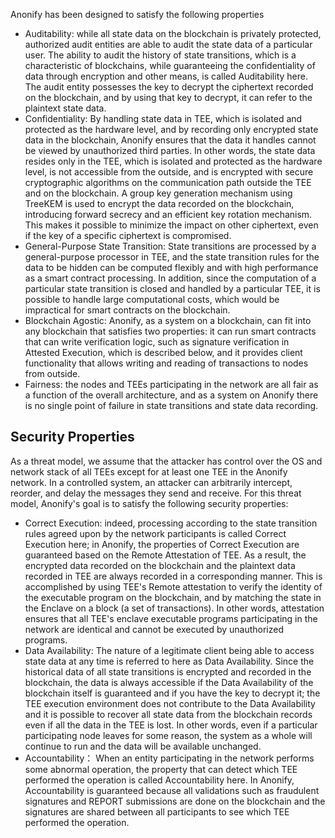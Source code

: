 Anonify has been designed to satisfy the following properties

* Auditability: while all state data on the blockchain is privately protected, authorized audit entities are able to audit the state data of a particular user. The ability to audit the history of state transitions, which is a characteristic of blockchains, while guaranteeing the confidentiality of data through encryption and other means, is called Auditability here. The audit entity possesses the key to decrypt the ciphertext recorded on the blockchain, and by using that key to decrypt, it can refer to the plaintext state data.
* Confidentiality: By handling state data in TEE, which is isolated and protected as the hardware level, and by recording only encrypted state data in the blockchain, Anonify ensures that the data it handles cannot be viewed by unauthorized third parties. In other words, the state data resides only in the TEE, which is isolated and protected as the hardware level, is not accessible from the outside, and is encrypted with secure cryptographic algorithms on the communication path outside the TEE and on the blockchain. A group key generation mechanism using TreeKEM is used to encrypt the data recorded on the blockchain, introducing forward secrecy and an efficient key rotation mechanism. This makes it possible to minimize the impact on other ciphertext, even if the key of a specific ciphertext is compromised.
* General-Purpose State Transition: State transitions are processed by a general-purpose processor in TEE, and the state transition rules for the data to be hidden can be computed flexibly and with high performance as a smart contract processing. In addition, since the computation of a particular state transition is closed and handled by a particular TEE, it is possible to handle large computational costs, which would be impractical for smart contracts on the blockchain.
* Blockchain Agostic: Anonify, as a system on a blockchain, can fit into any blockchain that satisfies two properties: it can run smart contracts that can write verification logic, such as signature verification in Attested Execution, which is described below, and it provides client functionality that allows writing and reading of transactions to nodes from outside.
* Fairness: the nodes and TEEs participating in the network are all fair as a function of the overall architecture, and as a system on Anonify there is no single point of failure in state transitions and state data recording.

## Security Properties

As a threat model, we assume that the attacker has control over the OS and network stack of all TEEs except for at least one TEE in the Anonify network. In a controlled system, an attacker can arbitrarily intercept, reorder, and delay the messages they send and receive. For this threat model, Anonify's goal is to satisfy the following security properties: 

* Correct Execution: indeed, processing according to the state transition rules agreed upon by the network participants is called Correct Execution here; in Anonify, the properties of Correct Execution are guaranteed based on the Remote Attestation of TEE. As a result, the encrypted data recorded on the blockchain and the plaintext data recorded in TEE are always recorded in a corresponding manner. This is accomplished by using TEE's Remote attestation to verify the identity of the executable program on the blockchain, and by matching the state in the Enclave on a block (a set of transactions). In other words, attestation ensures that all TEE's enclave executable programs participating in the network are identical and cannot be executed by unauthorized programs.
* Data Availability: The nature of a legitimate client being able to access state data at any time is referred to here as Data Availability. Since the historical data of all state transitions is encrypted and recorded in the blockchain, the data is always accessible if the Data Availability of the blockchain itself is guaranteed and if you have the key to decrypt it; the TEE execution environment does not contribute to the Data Availability and it is possible to recover all state data from the blockchain records even if all the data in the TEE is lost. In other words, even if a particular participating node leaves for some reason, the system as a whole will continue to run and the data will be available unchanged.
* Accountability：
When an entity participating in the network performs some abnormal operation, the property that can detect which TEE performed the operation is called Accountability here.
In Anonify, Accountability is guaranteed because all validations such as fraudulent signatures and REPORT submissions are done on the blockchain and the signatures are shared between all participants to see which TEE performed the operation.
